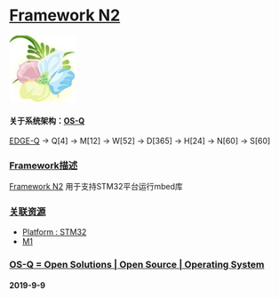 ﻿# [Framework N2](https://github.com/OS-Q/N2)
[![sites](OS-Q/OS-Q.png)](http://www.OS-Q.com)
#### 关于系统架构：[OS-Q](https://github.com/OS-Q/OS-Q)

[EDGE-Q](https://github.com/OS-Q/EDGE-Q) -> Q[4] -> M[12] -> W[52] -> D[365] -> H[24] -> N[60] -> S[60]

### [Framework描述](https://github.com/OS-Q/N2/wiki) 

[Framework N2](https://github.com/OS-Q/N2) 用于支持STM32平台运行mbed库

### [关联资源](https://github.com/OS-Q/)

 *  [ Platform : STM32](https://github.com/OS-Q/H1) 
 *  [ M1](https://github.com/OS-Q/M1) 

### [OS-Q = Open Solutions | Open Source |  Operating System ](http://www.OS-Q.com/N2)
####  2019-9-9